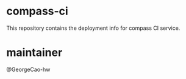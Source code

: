 # compass-ci
This repository contains the deployment info for compass CI service.

# maintainer
@GeorgeCao-hw
